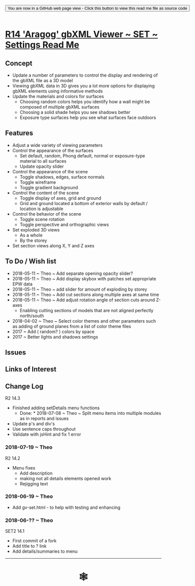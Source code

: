 <span style=display:none; >[You are now in a GitHub source code view - click this link to view Read Me file as a web page](http://www.ladybug.tools/spider/index.html#gbxml-viewer/r14/gv-set-settings/README.md "View file as a web page." ) </span>

<div><input type=button  class="btn btn-secondary btn-sm" onclick="window.location.href='https://github.com/ladybug-tools/spider/blob/master/gbxml-viewer/r14/gv-set-settings/README-template.md'";
value='You are now in a GitHub web page view - Click this button to view this read me file as source code' ></div>

<br>

# [R14 'Aragog' gbXML Viewer ~ SET ~ Settings Read Me]( #gbxml-viewer/r14/gv-set-settings/README.md )

<!--
<iframe class=iframeReadMe src=http://www.ladybug.tools/spider/gbxml-viewer/r14/gv-set-settings/gv-tmp.html width=100% height=400px >Iframes are not displayed on github.com</iframe>

## Full screen test script: [SET ~ Settings]( http://www.ladybug.tools/spider/gbxml-viewer/r14/gv-set-settings/gv-tmp.html )
-->

## Concept

* Update a number of parameters to control the display and rendering of the gbXML file as a 3D model
* Viewing gbXML data in 3D gives you a lot more options for displaying gbXML elements using informative methods
* Update the materials and colors for surfaces
	- Choosing random colors helps you identify how a wall might be composed of multiple gbXML surfaces
	- Choosing a solid shade helps you see shadows better
	- Exposure type surfaces help you see what surfaces face outdoors

## Features

* Adjust a wide variety of viewing parameters
* Control the appearance of the surfaces
	* Set default, random, Phong default, normal or exposure-type material to all surfaces
	* Update opacity slider
* Control the appearance of the scene
	* Toggle shadows, edges, surface normals
	* Toggle wireframe
	* Toggle gradient background
* Control the content of the scene
	* Toggle display of axes, grid and ground
	* Grid and ground located a bottom of exterior walls by default / location is adjustable
* Control the behavior of the scene
	* Toggle scene rotation
	* Toggle perspective and orthographic views
* Set exploded 3D views
	* As a whole
	* By the storey
* Set section views along X, Y and Z axes



## To Do / Wish list


* 2018-05-11 ~ Theo ~ Add separate opening opacity slider?
* 2018-05-11 ~ Theo ~ Add display skybox with patches set appropriate EPW data
* 2018-05-11 ~ Theo ~ add slider for amount of exploding by storey
* 2018-05-11 ~ Theo ~ Add cut sections along multiple axes at same time
* 2018-05-11 ~ Theo ~ Add adjust rotation angle of section cuts around Z-axes
	* Enabling cutting sections of models that are not aligned perfectly north/south
* 2018-04-02 ~ Theo ~ Select color themes and other parameters such as adding of ground planes from a list of color theme files
* 2017 ~ Add ( random? ) colors by space
* 2017 ~ Better lights and shadows settings


## Issues



## Links of Interest



## Change Log

R2 14.3
* Finished adding setDetails menu functions
	* Done: * 2018-07-08 ~ Theo ~ Split menu items into multiple modules as in reports and issues
* Update p's and div's
* Use sentence caps throughout
* Validate with jsHint and fix 1 error



### 2018-07-19 ~ Theo

R2 14.2
* Menu fixes
	* Add description
	* making not all details elements opened work
	* Rejigging text

### 2018-06-19 ~ Theo

* Add gv-set.html - to help with testing and enhancing

### 2018-06-?? ~ Theo

SET2 14.1
* First commit of a fork
* Add title to ? link
* Add details/summaries to menu


***

# <center title="hello!" ><a href=javascript:window.scrollTo(0,0); style=text-decoration:none; > &#x1f578; </a></center>



